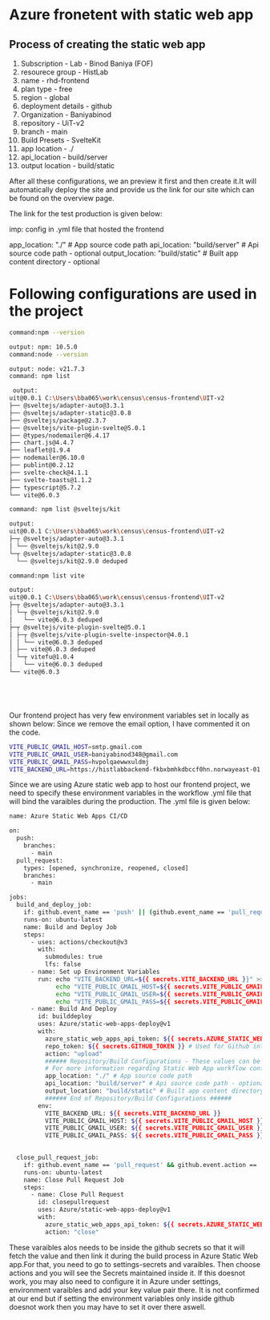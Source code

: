 # Azure fronetent with static web app

## Process of creating the static web app
1. Subscription - Lab - Binod Baniya (FOF)
2. resourece group - HistLab
3. name  - rhd-frontend
4. plan type - free
5. region - global
6. deployment details - github
7. Organization - Baniyabinod
8. repository - UiT-v2
9. branch - main
10. Build Presets - SvelteKit
11. app location - ./
12. api_location - build/server
12. output location - build/static

After all these configurations, we an preview it first and then create it.It will automatically deploy the site and provide us the link for our site which can be found on the overview page.

The link for the test production is given below:



imp:
config in .yml file that hosted the frontend

app_location: "./" # App source code path
api_location: "build/server" # Api source code path - optional
output_location: "build/static" # Built app content directory - optional


# Following configurations are used in the project

````bash
command:npm --version  

output: npm: 10.5.0
command:node --version 

output: node: v21.7.3
command: npm list 

 output:
uit@0.0.1 C:\Users\bba065\work\census\census-frontend\UIT-v2
├── @sveltejs/adapter-auto@3.3.1
├── @sveltejs/adapter-static@3.0.8
├── @sveltejs/package@2.3.7
├── @sveltejs/vite-plugin-svelte@5.0.1
├── @types/nodemailer@6.4.17
├── chart.js@4.4.7
├── leaflet@1.9.4
├── nodemailer@6.10.0
├── publint@0.2.12
├── svelte-check@4.1.1
├── svelte-toasts@1.1.2
├── typescript@5.7.2
└── vite@6.0.3

command: npm list @sveltejs/kit  

output:
uit@0.0.1 C:\Users\bba065\work\census\census-frontend\UIT-v2
├─┬ @sveltejs/adapter-auto@3.3.1
│ └── @sveltejs/kit@2.9.0
└─┬ @sveltejs/adapter-static@3.0.8
  └── @sveltejs/kit@2.9.0 deduped

command:npm list vite  

output:
uit@0.0.1 C:\Users\bba065\work\census\census-frontend\UIT-v2
├─┬ @sveltejs/adapter-auto@3.3.1
│ └─┬ @sveltejs/kit@2.9.0
│   └── vite@6.0.3 deduped
├─┬ @sveltejs/vite-plugin-svelte@5.0.1
│ ├─┬ @sveltejs/vite-plugin-svelte-inspector@4.0.1
│ │ └── vite@6.0.3 deduped
│ ├── vite@6.0.3 deduped
│ └─┬ vitefu@1.0.4
│   └── vite@6.0.3 deduped
└── vite@6.0.3






````


Our frontend project has very few environment variables set in locally as shown below: Since we remove the email option, I have commented it on the code.

````bash
VITE_PUBLIC_GMAIL_HOST=smtp.gmail.com
VITE_PUBLIC_GMAIL_USER=baniyabinod348@gmail.com
VITE_PUBLIC_GMAIL_PASS=hvpolqaewwxuldmj
VITE_BACKEND_URL=https://histlabbackend-fkbxbmhkdbccf0hn.norwayeast-01.azurewebsites.net
````

Since we are using Azure static web app to host our frontend project, we need to specify these environment variables in the workflow .yml file that will bind the varaibles during the production. The .yml file is given below:

````bash
name: Azure Static Web Apps CI/CD

on:
  push:
    branches:
      - main
  pull_request:
    types: [opened, synchronize, reopened, closed]
    branches:
      - main

jobs:
  build_and_deploy_job:
    if: github.event_name == 'push' || (github.event_name == 'pull_request' && github.event.action != 'closed')
    runs-on: ubuntu-latest
    name: Build and Deploy Job
    steps:
      - uses: actions/checkout@v3
        with:
          submodules: true
          lfs: false
      - name: Set up Environment Variables
        run: echo "VITE_BACKEND_URL=${{ secrets.VITE_BACKEND_URL }}" >> $GITHUB_ENV
             echo "VITE_PUBLIC_GMAIL_HOST=${{ secrets.VITE_PUBLIC_GMAIL_HOST }}" >> $GITHUB_ENV
             echo "VITE_PUBLIC_GMAIL_USER=${{ secrets.VITE_PUBLIC_GMAIL_USER }}" >> $GITHUB_ENV
             echo "VITE_PUBLIC_GMAIL_PASS=${{ secrets.VITE_PUBLIC_GMAIL_PASS }}" >> $GITHUB_ENV
      - name: Build And Deploy
        id: builddeploy
        uses: Azure/static-web-apps-deploy@v1
        with:
          azure_static_web_apps_api_token: ${{ secrets.AZURE_STATIC_WEB_APPS_API_TOKEN_WITTY_MUSHROOM_0743CCA03 }}
          repo_token: ${{ secrets.GITHUB_TOKEN }} # Used for Github integrations (i.e. PR comments)
          action: "upload"
          ###### Repository/Build Configurations - These values can be configured to match your app requirements. ######
          # For more information regarding Static Web App workflow configurations, please visit: https://aka.ms/swaworkflowconfig
          app_location: "./" # App source code path
          api_location: "build/server" # Api source code path - optional
          output_location: "build/static" # Built app content directory - optional
          ###### End of Repository/Build Configurations ######
        env:
          VITE_BACKEND_URL: ${{ secrets.VITE_BACKEND_URL }}
          VITE_PUBLIC_GMAIL_HOST: ${{ secrets.VITE_PUBLIC_GMAIL_HOST }}
          VITE_PUBLIC_GMAIL_USER: ${{ secrets.VITE_PUBLIC_GMAIL_USER }}
          VITE_PUBLIC_GMAIL_PASS: ${{ secrets.VITE_PUBLIC_GMAIL_PASS }}
        

  close_pull_request_job:
    if: github.event_name == 'pull_request' && github.event.action == 'closed'
    runs-on: ubuntu-latest
    name: Close Pull Request Job
    steps:
      - name: Close Pull Request
        id: closepullrequest
        uses: Azure/static-web-apps-deploy@v1
        with:
          azure_static_web_apps_api_token: ${{ secrets.AZURE_STATIC_WEB_APPS_API_TOKEN_WITTY_MUSHROOM_0743CCA03 }}
          action: "close"
````

These varaibles alos needs to be inside the github secrets so that it will fetch the value and then link it during the build process in Azure Static Web app.For that, you need to go to settings-secrets and varaibles. Then choose actions and you will see the Secrets maintained inside it.
If this doesnot work, you may also need to configure it in Azure under settings, environment varaibles and add your key value pair there. It is not confirmed at our end but if setting the environment variables only inside github doesnot work then you may have to set it over there aswell.
